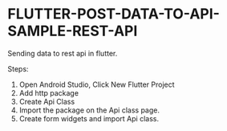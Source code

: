 # FLUTTER-POST-DATA-TO-API-SAMPLE-REST-API
Sending data to rest api in flutter.

Steps:
1.	Open Android Studio, Click  New Flutter Project
2.	Add http package
3.	Create Api Class
4.	Import the package on the Api class page.
5.	Create form widgets and import Api class.


